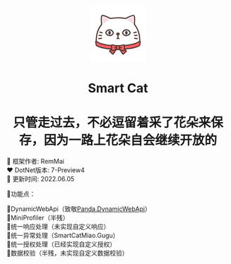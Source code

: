<p align="center"><img src="./logo.png" /></p>
<h1 align="center">Smart Cat</h1>
<h1 align="center">只管走过去，不必逗留着采了花朵来保存，因为一路上花朵自会继续开放的</h1>

🍉 框架作者: RemMai  
❤️ DotNet版本: 7-Preview4  
🐳 更新时间: 2022.06.05  

💟功能点：  

🍐DynamicWebApi（致敬[Panda.DynamicWebApi](https://github.com/pda-team/Panda.DynamicWebApi)）  
🍋MiniProfiler（半残）  
🥝统一响应处理（未实现自定义响应）  
🍓统一异常处理（SmartCatMiao.Gugu）  
🍇统一授权处理（已经实现自定义授权）  
🍍数据校验（半残，未实现自定义数据校验）  
